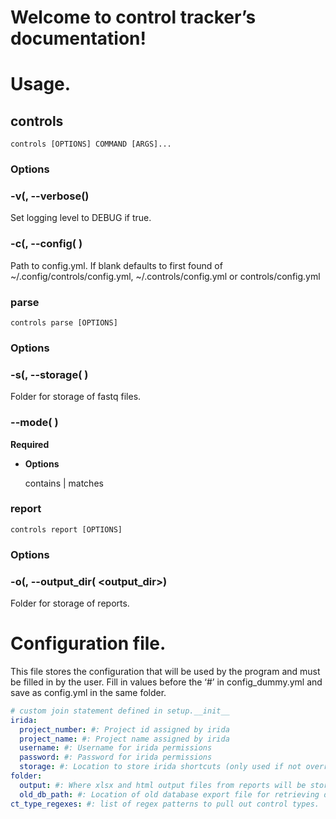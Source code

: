 <!-- control tracker documentation master file, created by
sphinx-quickstart on Wed Oct 26 09:44:19 2022.
You can adapt this file completely to your liking, but it should at least
contain the root `toctree` directive. -->
# Welcome to control tracker’s documentation!

# Usage.

## controls

```shell
controls [OPTIONS] COMMAND [ARGS]...
```

### Options


### -v(, --verbose()
Set logging level to DEBUG if true.


### -c(, --config( <config>)
Path to config.yml. If blank defaults to first found of ~/.config/controls/config.yml, ~/.controls/config.yml or controls/config.yml

### parse

```shell
controls parse [OPTIONS]
```

### Options


### -s(, --storage( <storage>)
Folder for storage of fastq files.


### --mode( <mode>)
**Required**


* **Options**

    contains | matches


### report

```shell
controls report [OPTIONS]
```

### Options


### -o(, --output_dir( <output_dir>)
Folder for storage of reports.

# Configuration file.

This file stores the configuration that will be used by the program and must be filled in by the user.
Fill in values before the ‘#’ in config_dummy.yml and save as config.yml in the same folder.

```yaml
# custom join statement defined in setup.__init__ 
irida:
  project_number: #: Project id assigned by irida
  project_name: #: Project name assigned by irida
  username: #: Username for irida permissions
  password: #: Password for irida permissions
  storage: #: Location to store irida shortcuts (only used if not overridden in command line options)
folder:
  output: #: Where xlsx and html output files from reports will be stored.
  old_db_path: #: Location of old database export file for retrieving dates. Not necessary if date in sample name.
ct_type_regexes: #: list of regex patterns to pull out control types.
```
